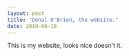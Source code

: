```yaml
---
layout: post
title: "Donal O'Brien, the website."
date: 2019-06-10
---
```


This is my website, looks nice doesn't it.
